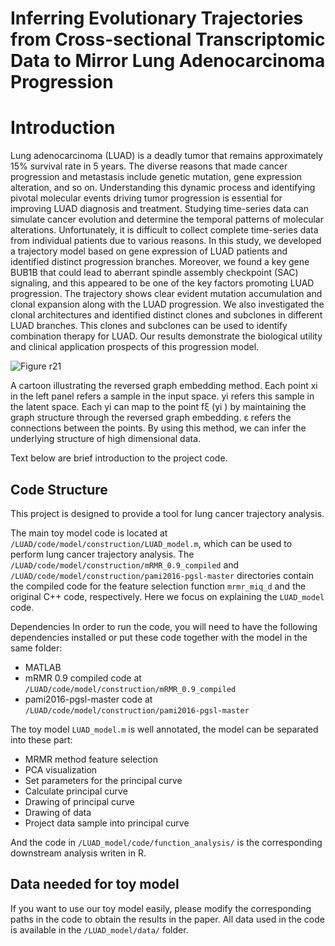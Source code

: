 # Inferring Evolutionary Trajectories from Cross-sectional Transcriptomic Data to Mirror Lung Adenocarcinoma Progression

# Introduction
Lung adenocarcinoma (LUAD) is a deadly tumor that remains approximately 15% survival rate in 5 years. The diverse reasons that made cancer progression and metastasis include genetic mutation, gene expression alteration, and so on. Understanding this dynamic process and identifying pivotal molecular events driving tumor progression is essential for improving LUAD diagnosis and treatment. Studying time-series data can simulate cancer evolution and determine the temporal patterns of molecular alterations. Unfortunately, it is difficult to collect complete time-series data from individual patients due to various reasons. In this study, we developed a trajectory model based on gene expression of LUAD patients and identified distinct progression branches. Moreover, we found a key gene BUB1B that could lead to aberrant spindle assembly checkpoint (SAC) signaling, and this appeared to be one of the key factors promoting LUAD progression. The trajectory shows clear evident mutation accumulation and clonal expansion along with the LUAD progression. We also investigated the clonal architectures and identified distinct clones and subclones in different LUAD branches. This clones and subclones can be used to identify combination therapy for LUAD. Our results demonstrate the biological utility and clinical application prospects of this progression model.


![Figure r21](https://user-images.githubusercontent.com/112677142/228104261-39291975-ab7f-4311-a833-3c06f84a372d.png)
 
A cartoon illustrating the reversed graph embedding method. Each point xi in the left panel refers a sample in the input space. yi refers this sample in the latent space. Each yi can map to the point fξ (yi ) by maintaining the graph structure through the reversed graph embedding. ε refers the connections between the points. By using this method, we can infer the underlying structure of high dimensional data.




Text below are brief introduction to the project code.

## Code Structure
This project is designed to provide a tool for lung cancer trajectory analysis. 

The main toy model code is located at `/LUAD/code/model/construction/LUAD_model.m`, which can be used to perform lung cancer trajectory analysis. The `/LUAD/code/model/construction/mRMR_0.9_compiled` and `/LUAD/code/model/construction/pami2016-pgsl-master` directories contain the compiled code for the feature selection function `mrmr_miq_d` and the original C++ code, respectively. Here we focus on explaining the `LUAD_model` code.

Dependencies
In order to run the code, you will need to have the following dependencies installed or put these code together with the model in the same folder:

* MATLAB
* mRMR 0.9 compiled code at `/LUAD/code/model/construction/mRMR_0.9_compiled`
* pami2016-pgsl-master code at `/LUAD/code/model/construction/pami2016-pgsl-master`

The toy model `LUAD_model.m` is well annotated, the model can be separated into these part:

* MRMR method feature selection
* PCA visualization
* Set parameters for the principal curve
* Calculate principal curve
* Drawing of principal curve
* Drawing of data
* Project data sample into principal curve

And the code in `/LUAD_model/code/function_analysis/` is the corresponding downstream analysis writen in R.

## Data needed for toy model

If you want to use our toy model easily, please modify the corresponding paths in the code to obtain the results in the paper. All data used in the code is available in the `/LUAD_model/data/` folder.


